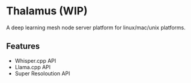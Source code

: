 # Thalamus (WIP)
A deep learning mesh node server platform for linux/mac/unix platforms.

## Features
- Whisper.cpp API
- Llama.cpp API
- Super Resoloution API

